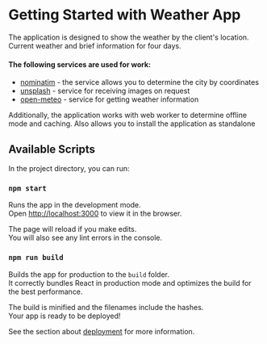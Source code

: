 # Getting Started with Weather App
The application is designed to show the weather by the client's location. Current weather and brief information for four days.

#### The following services are used for work:

* [nominatim](https://nominatim.openstreetmap.org) - the service allows you to determine the city by coordinates
* [unsplash](https://unsplash.com) - service for receiving images on request
* [open-meteo](https://open-meteo.com) - service for getting weather information

Additionally, the application works with web worker to determine offline mode and caching. Also allows you to install the application as standalone

## Available Scripts

In the project directory, you can run:

### `npm start`

Runs the app in the development mode.\
Open [http://localhost:3000](http://localhost:3000) to view it in the browser.

The page will reload if you make edits.\
You will also see any lint errors in the console.

### `npm run build`

Builds the app for production to the `build` folder.\
It correctly bundles React in production mode and optimizes the build for the best performance.

The build is minified and the filenames include the hashes.\
Your app is ready to be deployed!

See the section about [deployment](https://facebook.github.io/create-react-app/docs/deployment) for more information.

